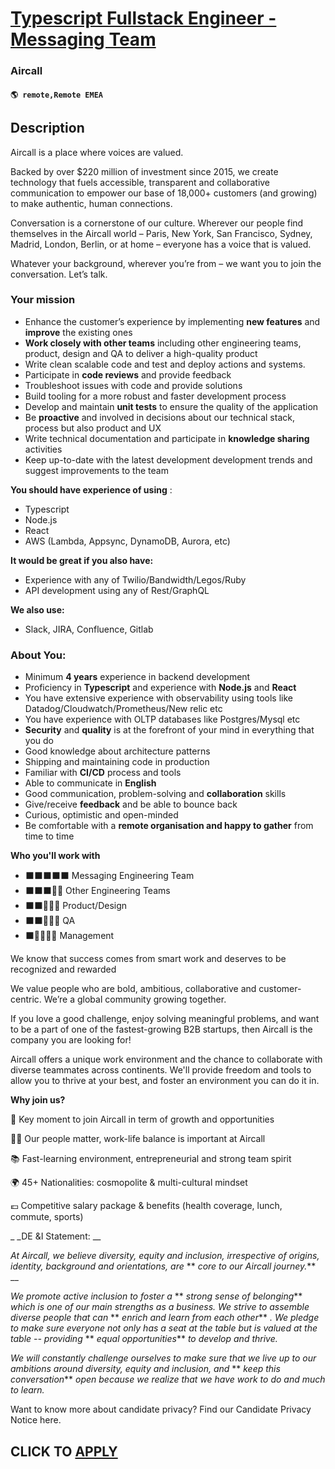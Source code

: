 # [Typescript Fullstack Engineer - Messaging Team](https://www.remotewlb.com/apply/typescript-fullstack-engineer-messaging-team)  
### Aircall  
#### `🌎 remote,Remote EMEA`  

## Description

Aircall is a place where voices are valued.

  

Backed by over $220 million of investment since 2015, we create technology that fuels accessible, transparent and collaborative communication to empower our base of 18,000+ customers (and growing) to make authentic, human connections.

  

Conversation is a cornerstone of our culture. Wherever our people find themselves in the Aircall world – Paris, New York, San Francisco, Sydney, Madrid, London, Berlin, or at home – everyone has a voice that is valued.

  

Whatever your background, wherever you’re from – we want you to join the conversation. Let’s talk.

  

  

### Your mission

* Enhance the customer’s experience by implementing **new features** and **improve** the existing ones
*  **Work closely with other teams** including other engineering teams, product, design and QA to deliver a high-quality product
* Write clean scalable code and test and deploy actions and systems.
* Participate in **code reviews** and provide feedback
* Troubleshoot issues with code and provide solutions
* Build tooling for a more robust and faster development process
* Develop and maintain **unit tests** to ensure the quality of the application
* Be **proactive** and involved in decisions about our technical stack, process but also product and UX
* Write technical documentation and participate in **knowledge sharing** activities
* Keep up-to-date with the latest development development trends and suggest improvements to the team

  

 **You should have experience of using** :

* Typescript
* Node.js
* React
* AWS (Lambda, Appsync, DynamoDB, Aurora, etc)

 **It would be great if you also have:**

* Experience with any of Twilio/Bandwidth/Legos/Ruby
* API development using any of Rest/GraphQL

 **We also use:**

* Slack, JIRA, Confluence, Gitlab

  

### About You:

* Minimum **4 years** experience in backend development
* Proficiency in **Typescript** and experience with **Node.js** and **React**
* You have extensive experience with observability using tools like Datadog/Cloudwatch/Prometheus/New relic etc
* You have experience with OLTP databases like Postgres/Mysql etc
*  **Security** and **quality** is at the forefront of your mind in everything that you do
* Good knowledge about architecture patterns
* Shipping and maintaining code in production
* Familiar with **CI/CD** process and tools
* Able to communicate in **English**
* Good communication, problem-solving and **collaboration** skills
* Give/receive **feedback** and be able to bounce back
* Curious, optimistic and open-minded
* Be comfortable with a **remote organisation and happy to gather** from time to time

  

 **Who you'll work with**

* ⬛️⬛️⬛️⬛️⬛️ Messaging Engineering Team
* ⬛️⬛️⬛️🔲🔲 Other Engineering Teams
* ⬛️⬛️🔲🔲🔲 Product/Design
* ⬛️⬛️🔲🔲🔲 QA
* ⬛️🔲🔲🔲🔲 Management 

  

We know that success comes from smart work and deserves to be recognized and rewarded

  

We value people who are bold, ambitious, collaborative and customer-centric. We’re a global community growing together.

  

If you love a good challenge, enjoy solving meaningful problems, and want to be a part of one of the fastest-growing B2B startups, then Aircall is the company you are looking for!

Aircall offers a unique work environment and the chance to collaborate with diverse teammates across continents. We'll provide freedom and tools to allow you to thrive at your best, and foster an environment you can do it in.

  

 **Why join us?**

  

🚀 Key moment to join Aircall in term of growth and opportunities

💆‍♀️ Our people matter, work-life balance is important at Aircall

📚 Fast-learning environment, entrepreneurial and strong team spirit

🌍 45+ Nationalities: cosmopolite & multi-cultural mindset

💶 Competitive salary package & benefits (health coverage, lunch, commute, sports)

  

 _ _DE &I Statement: __

_At Aircall, we believe diversity, equity and inclusion, irrespective of origins, identity, background and orientations, are_ ** _core to our Aircall journey._** __

_We promote active inclusion to foster a_ ** _strong sense of belonging_** _which is one of our main strengths as a business. We strive to assemble diverse people that can_ ** _enrich and learn from each other_** _. We pledge to make sure everyone not only has a seat at the table but is valued at the table -- providing_ ** _equal opportunities_** _to develop and thrive._

 _We will constantly challenge ourselves to make sure that we live up to our ambitions around diversity, equity and inclusion, and_ ** _keep this conversation_** _open because we realize that we have work to do and much to learn._

  

Want to know more about candidate privacy? Find our Candidate Privacy Notice here.

  
## CLICK TO [APPLY](https://www.remotewlb.com/apply/typescript-fullstack-engineer-messaging-team)

